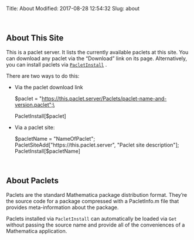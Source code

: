 Title: About
Modified: 2017-08-28 12:54:32
Slug: about

<a id="about-this-site" style="width:0;height:0;margin:0;padding:0;">&zwnj;</a>

## About This Site

This is a paclet server. It lists the currently available paclets at this site. You can download any paclet via the “Download” link on its page. Alternatively, you can install paclets via  [```PacletInstall```](https://www.wolframcloud.com/objects/b3m2a1.paclets/reference/PacletManager/ref/PacletInstall.html) .

There are two ways to do this:

* Via the paclet download link

	$paclet = 
	  "https://this.paclet.server/Paclets/paclet-name-and-version.paclet";\
	
	PacletInstall[$paclet]

* Via a paclet site:

	$pacletName = "NameOfPaclet";
	PacletSiteAdd["https://this.paclet.server", "Paclet site description"];
	PacletInstall[$pacletName]

<a id="about-paclets" style="width:0;height:0;margin:0;padding:0;">&zwnj;</a>

## About Paclets

Paclets are the standard Mathematica package distribution format. They’re the source code for a package compressed with a PacletInfo.m file that provides meta-information about the package.

Paclets installed via  ```PacletInstall```  can automatically be loaded via  ```Get```  without passing the source name and provide all of the conveniences of a Mathematica application.